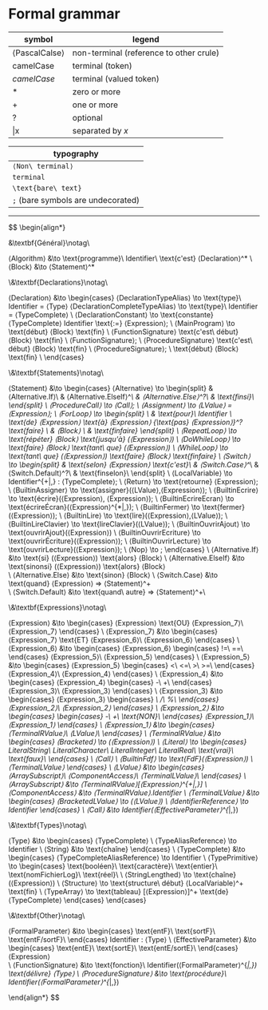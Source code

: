 # Formal grammar

symbol|legend
-|-
⟨PascalCalse⟩|non-terminal (reference to other crule)
camelCase|terminal (token)
*camelCase*|terminal (valued token)
\*|zero or more
\+|one or more
\?|optional
\|x|separated by *x*

|typography
|-
|`⟨Non\ terminal⟩`
|`terminal`
|`\text{bare\ text}`
|`;` (bare symbols are undecorated)

---

$$
\begin{align*}

&\textbf{Général}\notag\\

⟨Algorithm⟩ &\to \text{programme}\ Identifier\ \text{c'est} ⟨Declaration⟩^*
\\
⟨Block⟩ &\to ⟨Statement⟩^*

\\&\textbf{Declarations}\notag\\

⟨Declaration⟩ &\to \begin{cases}
    ⟨DeclarationTypeAlias⟩ \to \text{type}\ Identifier = ⟨Type⟩
    ⟨DeclarationCompleteTypeAlias⟩ \to \text{type}\ Identifier = ⟨TypeComplete⟩
    \\
    ⟨DeclarationConstant⟩ \to \text{constante} ⟨TypeComplete⟩ Identifier \text{:=} ⟨Expression⟩;
    \\
    ⟨MainProgram⟩ \to \text{début} ⟨Block⟩ \text{fin}
    \\
    ⟨FunctionSignature⟩ \text{c'est\ début} ⟨Block⟩ \text{fin}
    \\
    ⟨FunctionSignature⟩;
    \\
    ⟨ProcedureSignature⟩ \text{c'est\ début} ⟨Block⟩ \text{fin}
    \\
    ⟨ProcedureSignature⟩;
    \\
    \text{début} ⟨Block⟩ \text{fin}
    \\
\end{cases}

\\&\textbf{Statements}\notag\\

⟨Statement⟩ &\to \begin{cases}
    ⟨Alternative⟩ \to \begin{split}
    &   ⟨Alternative.If⟩\\
    &   ⟨Alternative.ElseIf⟩^*\\
    &   ⟨Alternative.Else⟩^?\\
    &   \text{finsi}\\
    \end{split}
    \\
    ⟨ProcedureCall⟩ \to ⟨Call⟩;
    \\
    ⟨Assignment⟩ \to ⟨LValue⟩ = ⟨Expression⟩;
    \\
    ⟨ForLoop⟩ \to \begin{split}
    \\
    &   \text{pour}\ Identifier
        \ \text{de} ⟨Expression⟩ \text{à} ⟨Expression⟩
        \{\text{pas} ⟨Expression⟩\}^?
        \text{faire} \\
    &   ⟨Block⟩ \\
    &   \text{finfaire}
    \end{split}
    \\
    ⟨RepeatLoop⟩ \to \text{répéter} ⟨Block⟩ \text{jusqu'à} (⟨Expression⟩)
    \\
    ⟨DoWhileLoop⟩ \to \text{faire} ⟨Block⟩ \text{tant\ que} (⟨Expression⟩)
    \\
    ⟨WhileLoop⟩ \to \text{tant\ que} (⟨Expression⟩) \text{faire} ⟨Block⟩ \text{finfaire}
    \\
    ⟨Switch⟩ \to \begin{split}
    &   \text{selon} ⟨Expression⟩ \text{c'est}\\
    &   ⟨Switch.Case⟩^*\\
    &   ⟨Switch.Default⟩^?\\
    &   \text{finselon}\\
    \end{split}
    \\
    ⟨LocalVariable⟩ \to Identifier^{+|,} : ⟨TypeComplete⟩;
    \\
    ⟨Return⟩ \to \text{retourne} ⟨Expression⟩;
    \\
    ⟨BuiltinAssigner⟩ \to \text{assigner}(⟨LValue⟩,⟨Expression⟩);
    \\
    ⟨BuiltinEcrire⟩ \to \text{écrire}(⟨Expression⟩, ⟨Expression⟩);
    \\
    ⟨BuiltinEcrireEcran⟩ \to \text{écrireÉcran}(⟨Expression⟩^{*|,});
    \\
    ⟨BuiltinFermer⟩ \to \text{fermer}(⟨Expression⟩);
    \\
    ⟨BuiltinLire⟩ \to \text{lire}(⟨Expression⟩,⟨LValue⟩);
    \\
    ⟨BuiltinLireClavier⟩ \to \text{lireClavier}(⟨LValue⟩);
    \\
    ⟨BuiltinOuvrirAjout⟩ \to \text{ouvrirAjout}(⟨Expression⟩)
    \\
    ⟨BuiltinOuvrirEcriture⟩ \to \text{ouvrirÉcriture}(⟨Expression⟩);
    \\
    ⟨BuiltinOuvrirLecture⟩ \to \text{ouvrirLecture}(⟨Expression⟩);
    \\
    ⟨Nop⟩ \to ;
\end{cases}
\\
⟨Alternative.If⟩ &\to \text{si} (⟨Expression⟩) \text{alors} ⟨Block⟩
\\
⟨Alternative.ElseIf⟩ &\to \text{sinonsi} (⟨Expression⟩) \text{alors} ⟨Block⟩\
\\
⟨Alternative.Else⟩ &\to \text{sinon} ⟨Block⟩
\\
⟨Switch.Case⟩ &\to \text{quand} ⟨Expression⟩ => ⟨Statement⟩^+\
\\
⟨Switch.Default⟩ &\to \text{quand\ autre} => ⟨Statement⟩^+\

\\&\textbf{Expressions}\notag\\

⟨Expression⟩ &\to \begin{cases}
    ⟨Expression⟩ \text{OU} ⟨Expression_7⟩\\
    ⟨Expression_7⟩
\end{cases}
\\
⟨Expression_7⟩ &\to \begin{cases}
    ⟨Expression_7⟩ \text{ET} ⟨Expression_6⟩\\
    ⟨Expression_6⟩
\end{cases}
\\
⟨Expression_6⟩ &\to \begin{cases}
    ⟨Expression_6⟩ \begin{cases}
        !=\\
        ==\\
    \end{cases} ⟨Expression_5⟩\\
    ⟨Expression_5⟩
\end{cases}
\\
⟨Expression_5⟩ &\to \begin{cases}
    ⟨Expression_5⟩ \begin{cases}
        <\\
        <=\\
        >\\
        >=\\
    \end{cases} ⟨Expression_4⟩\\
    ⟨Expression_4⟩
\end{cases}
\\
⟨Expression_4⟩ &\to \begin{cases}
    ⟨Expression_4⟩ \begin{cases}
        -\\
        +\\
    \end{cases} ⟨Expression_3⟩\\
    ⟨Expression_3⟩
\end{cases}
\\
⟨Expression_3⟩ &\to \begin{cases}
    ⟨Expression_3⟩ \begin{cases}
        *\\
        /\\
        \%\\
    \end{cases} ⟨Expression_2⟩\\
    ⟨Expression_2⟩
\end{cases}
\\
⟨Expression_2⟩ &\to \begin{cases}
    \begin{cases}
        -\\
        +\\
        \text{NON}\\
    \end{cases} ⟨Expression_1⟩\\
    ⟨Expression_1⟩
\end{cases}
\\
⟨Expression_1⟩ &\to \begin{cases}
    ⟨TerminalRValue⟩\\
    ⟨LValue⟩\\
\end{cases}
\\
⟨TerminalRValue⟩ &\to \begin{cases}
    ⟨Bracketed⟩ \to (⟨Expression⟩)
    \\
    ⟨Literal⟩ \to \begin{cases}
        LiteralString\\
        LiteralCharacter\\
        LiteralInteger\\
        LiteralReal\\
        \text{vrai}\\
        \text{faux}\\
    \end{cases}
    \\
    ⟨Call⟩
    \\
    ⟨BuiltinFdf⟩ \to \text{FdF}(⟨Expression⟩)
    \\
    ⟨TerminalLValue⟩
\end{cases}
\\
⟨LValue⟩ &\to \begin{cases}
    ⟨ArraySubscript⟩\\
    ⟨ComponentAccess⟩\\
    ⟨TerminalLValue⟩\\
\end{cases}
\\
⟨ArraySubscript⟩ &\to ⟨TerminalRValue⟩[⟨Expression⟩^{+|,}]
\\
⟨ComponentAccess⟩ &\to ⟨TerminalRValue⟩.Identifier
\\
⟨TerminalLValue⟩ &\to \begin{cases}
    ⟨BracketedLValue⟩ \to (⟨LValue⟩)
    \\
    ⟨IdentifierReference⟩ \to Identifier
\end{cases}
\\
⟨Call⟩ &\to Identifier(⟨EffectiveParameter⟩^{*|,})

\\&\textbf{Types}\notag\\

⟨Type⟩ &\to \begin{cases}
    ⟨TypeComplete⟩
    \\
    ⟨TypeAliasReference⟩ \to Identifier
    \\
    ⟨String⟩ &\to \text{chaîne}
\end{cases}
\\
⟨TypeComplete⟩ &\to \begin{cases}
    ⟨TypeCompleteAliasReference⟩ \to Identifier
    \\
    ⟨TypePrimitive⟩ \to \begin{cases}
        \text{booléen}\\
        \text{caractère}\\
        \text{entier}\\
        \text{nomFichierLog}\\
        \text{réel}\\
    \\
    ⟨StringLengthed⟩ \to \text{chaîne}(⟨Expression⟩)
    \\
    ⟨Structure⟩ \to \text{structure\ début} ⟨LocalVariable⟩^+ \text{fin}
    \\
    ⟨TypeArray⟩ \to \text{tableau} [⟨Expression⟩]^+ \text{de} ⟨TypeComplete⟩
    \end{cases}
\end{cases}

\\&\textbf{Other}\notag\\

⟨FormalParameter⟩ &\to \begin{cases}
    \text{entF}\\
    \text{sortF}\\
    \text{entF/sortF}\\
\end{cases} Identifier : ⟨Type⟩
\\
⟨EffectiveParameter⟩ &\to \begin{cases}
    \text{entE}\\
    \text{sortE}\\
    \text{entE/sortE}\\
\end{cases} ⟨Expression⟩\
\\
⟨FunctionSignature⟩ &\to \text{fonction}\ Identifier(⟨FormalParameter⟩^{*|,}) \text{délivre} ⟨Type⟩
\\
⟨ProcedureSignature⟩ &\to \text{procédure}\ Identifier(⟨FormalParameter⟩^{*|,})

\end{align*}
$$
